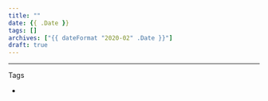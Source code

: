 ```yaml
---
title: ""
date: {{ .Date }}
tags: []
archives: ["{{ dateFormat "2020-02" .Date }}"]
draft: true
---
```



---
Tags
- [](/tags/)
